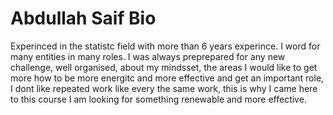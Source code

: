 # Abdullah Saif Bio

Experinced in the statistc field with more than 6 years experince. I word for many entities in many roles.
 I was always preprepared for any new challenge, well organised, about my mindsset, the areas I would like to get more how to be more energitc and more effective and get an important role, I dont like repeated work like every the same work, this is why I came here to this course I am looking for something renewable and more effective.

